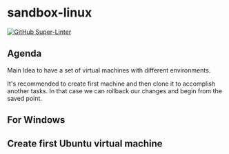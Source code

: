 # sandbox-linux

[![GitHub Super-Linter](https://github.com/antonovdmitriy/sandbox-linux/workflows/Lint%20Code%20Base/badge.svg)](https://github.com/marketplace/actions/super-linter)

## Agenda

Main Idea to have a set of virtual machines with different environments.

It's recommended to create first machine and then clone it to accomplish another tasks. In that case we can rollback our changes and begin from the saved point.

## For Windows

## Create first Ubuntu virtual machine
